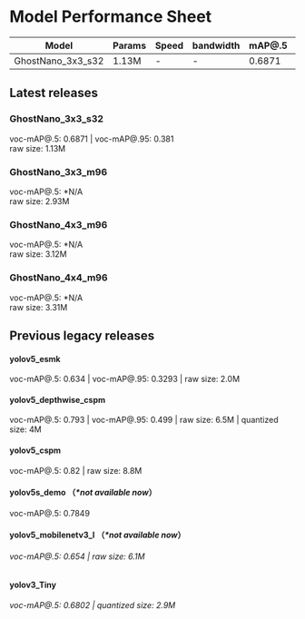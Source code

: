 # Model Performance Sheet
| Model | Params | Speed | bandwidth | mAP@.5    | mAP@.95   |
| ---   | ------ | ----  | -------   | -------   | -------   |
| GhostNano_3x3_s32 | 1.13M | - | - | 0.6871 | 0.381 |     


## Latest releases
### GhostNano_3x3_s32
voc-mAP@.5: 0.6871 | voc-mAP@.95: 0.381  
raw size: 1.13M  

### GhostNano_3x3_m96
voc-mAP@.5: *N/A  
raw size: 2.93M  

### GhostNano_4x3_m96
voc-mAP@.5: *N/A  
raw size: 3.12M  

### GhostNano_4x4_m96
voc-mAP@.5: *N/A  
raw size: 3.31M  


## Previous legacy releases
#### yolov5_esmk 
voc-mAP@.5: 0.634 | voc-mAP@.95: 0.3293 | raw size: 2.0M  

#### yolov5_depthwise_cspm 
voc-mAP@.5: 0.793 | voc-mAP@.95: 0.499 | raw size: 6.5M | quantized size: 4M  

#### yolov5_cspm 
voc-mAP@.5: 0.82 | raw size: 8.8M  

#### yolov5s_demo  （_\*not available now_）
voc-mAP@.5: 0.7849  

#### yolov5_mobilenetv3_l （_\*not available now_）
###### voc-mAP@.5: 0.654 | raw size: 6.1M  

#### yolov3_Tiny
###### voc-mAP@.5: 0.6802 | quantized size: 2.9M  
